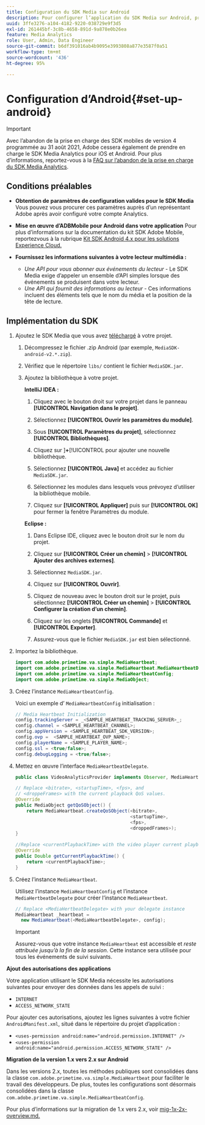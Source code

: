 ```yaml
---
title: Configuration du SDK Media sur Android
description: Pour configurer l’application du SDK Media sur Android, procédez comme suit.
uuid: 3ffe3276-a104-4182-9220-038729e9f3d5
exl-id: 261445bf-3c8b-4658-891d-9a878e0b26ea
feature: Media Analytics
role: User, Admin, Data Engineer
source-git-commit: b6df391016ab4b9095e3993808a877e3587f0a51
workflow-type: tm+mt
source-wordcount: '436'
ht-degree: 95%

---
```


# Configuration d’Android{#set-up-android}

>[!IMPORTANT]
>
>Avec l’abandon de la prise en charge des SDK mobiles de version 4 programmée au 31 août 2021, Adobe cessera également de prendre en charge le SDK Media Analytics pour iOS et Android.  Pour plus d’informations, reportez-vous à la [FAQ sur l’abandon de la prise en charge du SDK Media Analytics](/help/sdk-implement/end-of-support-faqs.md).


## Conditions préalables 

* **Obtention de paramètres de configuration valides pour le SDK Media** Vous pouvez vous procurer ces paramètres auprès d’un représentant Adobe après avoir configuré votre compte Analytics.
* **Mise en œuvre d’ADBMobile pour Android dans votre application** Pour plus d’informations sur la documentation du kit SDK Adobe Mobile, reportezvous à la rubrique [Kit SDK Android 4.x pour les solutions Experience Cloud.](https://experienceleague.adobe.com/docs/mobile-services/android/overview.html?lang=fr)

* **Fournissez les informations suivantes à votre lecteur multimédia :**
   * *Une API pour vous abonner aux événements du lecteur* - Le SDK Media exige d’appeler un ensemble d’API simples lorsque des événements se produisent dans votre lecteur.
   * *Une API qui fournit des informations au lecteur* - Ces informations incluent des éléments tels que le nom du média et la position de la tête de lecture.

## Implémentation du SDK

1. Ajoutez le SDK Media que vous avez [téléchargé](/help/sdk-implement/download-sdks.md#download-2x-sdks) à votre projet.

   1. Décompressez le fichier .zip Android (par exemple, `MediaSDK-android-v2.*.zip`).
   1. Vérifiez que le répertoire `libs/` contient le fichier `MediaSDK.jar`.

   1. Ajoutez la bibliothèque à votre projet.

      **IntelliJ IDEA :**

      1. Cliquez avec le bouton droit sur votre projet dans le panneau **[!UICONTROL Navigation dans le projet]**.
      1. Sélectionnez **[!UICONTROL Ouvrir les paramètres du module]**.
      1. Sous **[!UICONTROL Paramètres du projet]**, sélectionnez **[!UICONTROL Bibliothèques]**.

      1. Cliquez sur ]**+**[!UICONTROL  pour ajouter une nouvelle bibliothèque.
      1. Sélectionnez **[!UICONTROL Java]** et accédez au fichier `MediaSDK.jar`.

      1. Sélectionnez les modules dans lesquels vous prévoyez d’utiliser la bibliothèque mobile.
      1. Cliquez sur **[!UICONTROL Appliquer]** puis sur **[!UICONTROL OK]** pour fermer la fenêtre Paramètres du module.

      **Eclipse :**

      1. Dans Eclipse IDE, cliquez avec le bouton droit sur le nom du projet.
      1. Cliquez sur **[!UICONTROL Créer un chemin]** > **[!UICONTROL Ajouter des archives externes]**.
      1. Sélectionnez `MediaSDK.jar`.
      1. Cliquez sur **[!UICONTROL Ouvrir]**.
      1. Cliquez de nouveau avec le bouton droit sur le projet, puis sélectionnez **[!UICONTROL Créer un chemin]** > **[!UICONTROL Configurer la création d’un chemin]**.
      1. Cliquez sur les onglets **[!UICONTROL Commande]** et **[!UICONTROL Exporter]**.

      1. Assurez-vous que le fichier `MediaSDK.jar` est bien sélectionné.


1. Importez la bibliothèque.

   ```java
   import com.adobe.primetime.va.simple.MediaHeartbeat;
   import com.adobe.primetime.va.simple.MediaHeartbeat.MediaHeartbeatDelegate;
   import com.adobe.primetime.va.simple.MediaHeartbeatConfig;
   import com.adobe.primetime.va.simple.MediaObject;
   ```

1. Créez l’instance `MediaHeartbeatConfig`.

   Voici un exemple d’ `MediaHeartbeatConfig` initialisation :

   ```java
   // Media Heartbeat Initialization
   config.trackingServer = _<SAMPLE_HEARTBEAT_TRACKING_SERVER>_;
   config.channel = <SAMPLE_HEARTBEAT_CHANNEL>;
   config.appVersion = <SAMPLE_HEARTBEAT_SDK_VERSION>;
   config.ovp =  <SAMPLE_HEARTBEAT_OVP_NAME>;
   config.playerName = <SAMPLE_PLAYER_NAME>;
   config.ssl = <true/false>;
   config.debugLogging = <true/false>;
   ```

1. Mettez en œuvre l’interface `MediaHeartbeatDelegate`.

   ```java
   public class VideoAnalyticsProvider implements Observer, MediaHeartbeatDelegate{}
   ```

   ```java
   // Replace <bitrate>, <startupTime>, <fps>, and  
   // <droppeFrames> with the current playback QoS values.  
   @Override
   public MediaObject getQoSObject() {
       return MediaHeartbeat.createQoSObject(<bitrate>,  
                                             <startupTime>,  
                                             <fps>,  
                                             <droppedFrames>);
   }
   
   //Replace <currentPlaybackTime> with the video player current playback time
   @Override
   public Double getCurrentPlaybackTime() {
       return <currentPlaybackTime>;
   }
   ```

1. Créez l’instance `MediaHeartbeat`.

   Utilisez l’instance `MediaHeartbeatConfig` et l’instance `MediaHertbeatDelegate` pour créer l’instance `MediaHeartbeat`.

   ```java
   // Replace <MediaHertbeatDelegate> with your delegate instance
   MediaHeartbeat _heartbeat =  
     new MediaHeartbeat(<MediaHeartbeatDelegate>, config);
   ```

   >[!IMPORTANT]
   >
   >Assurez-vous que votre instance `MediaHeartbeat` est accessible et *reste attribuée jusqu’à la fin de la session*. Cette instance sera utilisée pour tous les événements de suivi suivants.

**Ajout des autorisations des applications**

Votre application utilisant le SDK Media nécessite les autorisations suivantes pour envoyer des données dans les appels de suivi :

* `INTERNET`
* `ACCESS_NETWORK_STATE`

Pour ajouter ces autorisations, ajoutez les lignes suivantes à votre fichier `AndroidManifest.xml`, situé dans le répertoire du projet d’application :

* `<uses-permission android:name="android.permission.INTERNET" />`
* `<uses-permission android:name="android.permission.ACCESS_NETWORK_STATE" />`

**Migration de la version 1.x vers 2.x sur Android**

Dans les versions 2.x, toutes les méthodes publiques sont consolidées dans la classe `com.adobe.primetime.va.simple.MediaHeartbeat` pour faciliter le travail des développeurs. De plus, toutes les configurations sont désormais consolidées dans la classe `com.adobe.primetime.va.simple.MediaHeartbeatConfig`.

Pour plus d’informations sur la migration de 1.x vers 2.x, voir [mig-1x-2x-overview.md.](/help/sdk-implement/va-1x-to-2x/mig-1x-2x-overview.md)

